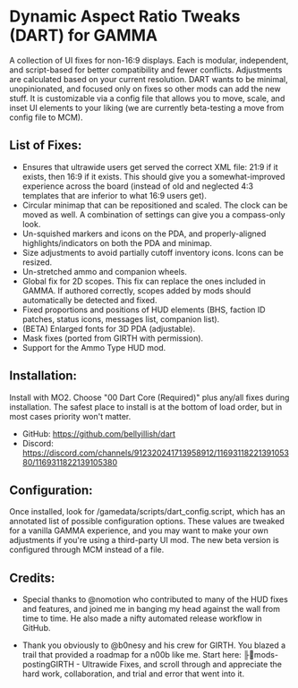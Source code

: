 # Dynamic Aspect Ratio Tweaks (DART) for GAMMA
A collection of UI fixes for non-16:9 displays. Each is modular, independent, and script-based for better compatibility and fewer conflicts. Adjustments are calculated based on your current resolution. DART wants to be minimal, unopinionated, and focused only on fixes so other mods can add the new stuff. It is customizable via a config file that allows you to move, scale, and inset UI elements to your liking (we are currently beta-testing a move from config file to MCM).

## List of Fixes:
- Ensures that ultrawide users get served the correct XML file: 21:9 if it exists, then 16:9 if it exists. This should give you a somewhat-improved experience across the board (instead of old and neglected 4:3 templates that are inferior to what 16:9 users get).
- Circular minimap that can be repositioned and scaled. The clock can be moved as well. A combination of settings can give you a compass-only look.
- Un-squished markers and icons on the PDA, and properly-aligned highlights/indicators on both the PDA and minimap.
- Size adjustments to avoid partially cutoff inventory icons. Icons can be resized.
- Un-stretched ammo and companion wheels.
- Global fix for 2D scopes. This fix can replace the ones included in GAMMA. If authored correctly, scopes added by mods should automatically be detected and fixed.
- Fixed proportions and positions of HUD elements (BHS, faction ID patches, status icons, messages list, companion list).
- (BETA) Enlarged fonts for 3D PDA (adjustable).
- Mask fixes (ported from GIRTH with permission).
- Support for the Ammo Type HUD mod.

## Installation:
Install with MO2. Choose "00 Dart Core (Required)" plus any/all fixes during installation. The safest place to install is at the bottom of load order, but in most cases priority won't matter.

- GitHub: https://github.com/bellyillish/dart
- Discord: https://discord.com/channels/912320241713958912/1169311822139105380/1169311822139105380

## Configuration:
Once installed, look for /gamedata/scripts/dart_config.script, which has an annotated list of possible configuration options. These values are tweaked for a vanilla GAMMA experience, and you may want to make your own adjustments if you're using a third-party UI mod. The new beta version is configured through MCM instead of a file.

## Credits:

- Special thanks to @nomotion who contributed to many of the HUD fixes and features, and joined me in banging my head against the wall from time to time. He also made a nifty automated release workflow in GitHub.

- Thank you obviously to @b0nesy and his crew for GIRTH. You blazed a trail that provided a roadmap for a n00b like me. Start here:  ⁠╟📎mods-posting⁠GIRTH - Ultrawide Fixes, and scroll through and appreciate the hard work, collaboration, and trial and error that went into it.
